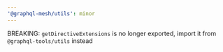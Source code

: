 ```yaml
---
'@graphql-mesh/utils': minor
---
```


BREAKING: `getDirectiveExtensions` is no longer exported, import it from `@graphql-tools/utils`
instead
